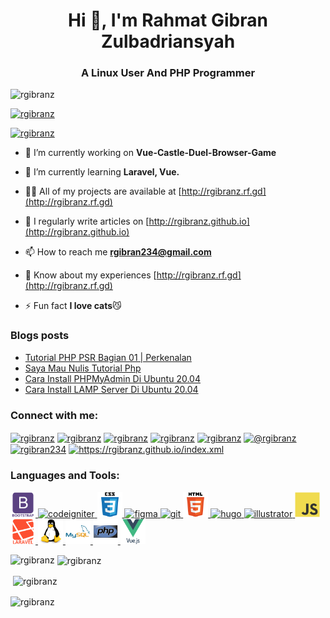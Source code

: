 <h1 align="center">Hi 👋, I'm Rahmat Gibran Zulbadriansyah</h1>
<h3 align="center">A Linux User And PHP Programmer</h3>

<p align="left"> <img src="https://komarev.com/ghpvc/?username=rgibranz&label=Profile%20views&color=0e75b6&style=flat" alt="rgibranz" /> </p>

<p align="left"> <a href="https://github.com/ryo-ma/github-profile-trophy"><img src="https://github-profile-trophy.vercel.app/?username=rgibranz" alt="rgibranz" /></a> </p>

<p align="left"> <a href="https://twitter.com/rgibranz" target="blank"><img src="https://img.shields.io/twitter/follow/rgibranz?logo=twitter&style=for-the-badge" alt="rgibranz" /></a> </p>

- 🔭 I’m currently working on **Vue-Castle-Duel-Browser-Game**

- 🌱 I’m currently learning **Laravel, Vue.**

- 👨‍💻 All of my projects are available at [http://rgibranz.rf.gd](http://rgibranz.rf.gd)

- 📝 I regularly write articles on [http://rgibranz.github.io](http://rgibranz.github.io)

- 📫 How to reach me **rgibran234@gmail.com**

- 📄 Know about my experiences [http://rgibranz.rf.gd](http://rgibranz.rf.gd)

- ⚡ Fun fact **I love cats**😼

### Blogs posts
<!-- BLOG-POST-LIST:START -->
- [Tutorial PHP PSR Bagian 01 | Perkenalan](https://rgibranz.github.io/tutorial/php-psr/tutorial-php-psr-bagian-01-perkenalan/)
- [Saya Mau Nulis Tutorial Php](https://rgibranz.github.io/tulisan/saya-mau-nulis-tutorial-php/)
- [Cara Install PHPMyAdmin Di Ubuntu 20.04](https://rgibranz.github.io/tutorial/ubuntu/cara-install-phpmyadmin-di-ubuntu-20.04/)
- [Cara Install LAMP Server Di Ubuntu 20.04](https://rgibranz.github.io/tutorial/ubuntu/cara-install-lamp-server-di-ubuntu-20.04/)
<!-- BLOG-POST-LIST:END -->

<h3 align="left">Connect with me:</h3>
<p align="left">
<a href="https://dev.to/rgibranz" target="blank"><img align="center" src="https://cdn.jsdelivr.net/npm/simple-icons@3.0.1/icons/dev-dot-to.svg" alt="rgibranz" height="30" width="40" /></a>
<a href="https://twitter.com/rgibranz" target="blank"><img align="center" src="https://raw.githubusercontent.com/rahuldkjain/github-profile-readme-generator/master/src/images/icons/Social/twitter.svg" alt="rgibranz" height="30" width="40" /></a>
<a href="https://linkedin.com/in/rgibranz" target="blank"><img align="center" src="https://raw.githubusercontent.com/rahuldkjain/github-profile-readme-generator/master/src/images/icons/Social/linked-in-alt.svg" alt="rgibranz" height="30" width="40" /></a>
<a href="https://fb.com/rgibranz" target="blank"><img align="center" src="https://raw.githubusercontent.com/rahuldkjain/github-profile-readme-generator/master/src/images/icons/Social/facebook.svg" alt="rgibranz" height="30" width="40" /></a>
<a href="https://instagram.com/rgibranz" target="blank"><img align="center" src="https://raw.githubusercontent.com/rahuldkjain/github-profile-readme-generator/master/src/images/icons/Social/instagram.svg" alt="rgibranz" height="30" width="40" /></a>
<a href="https://medium.com/@rgibranz" target="blank"><img align="center" src="https://raw.githubusercontent.com/rahuldkjain/github-profile-readme-generator/master/src/images/icons/Social/medium.svg" alt="@rgibranz" height="30" width="40" /></a>
<a href="https://www.hackerrank.com/rgibran234" target="blank"><img align="center" src="https://raw.githubusercontent.com/rahuldkjain/github-profile-readme-generator/master/src/images/icons/Social/hackerrank.svg" alt="rgibran234" height="30" width="40" /></a>
<a href="https://rgibranz.github.io/index.xml" target="blank"><img align="center" src="https://raw.githubusercontent.com/rahuldkjain/github-profile-readme-generator/master/src/images/icons/Social/rss.svg" alt="https://rgibranz.github.io/index.xml" height="30" width="40" /></a>
</p>

<h3 align="left">Languages and Tools:</h3>
<p align="left"> <a href="https://getbootstrap.com" target="_blank"> <img src="https://raw.githubusercontent.com/devicons/devicon/master/icons/bootstrap/bootstrap-plain-wordmark.svg" alt="bootstrap" width="40" height="40"/> </a> <a href="https://codeigniter.com" target="_blank"> <img src="https://cdn.worldvectorlogo.com/logos/codeigniter.svg" alt="codeigniter" width="40" height="40"/> </a> <a href="https://www.w3schools.com/css/" target="_blank"> <img src="https://raw.githubusercontent.com/devicons/devicon/master/icons/css3/css3-original-wordmark.svg" alt="css3" width="40" height="40"/> </a> <a href="https://www.figma.com/" target="_blank"> <img src="https://www.vectorlogo.zone/logos/figma/figma-icon.svg" alt="figma" width="40" height="40"/> </a> <a href="https://git-scm.com/" target="_blank"> <img src="https://www.vectorlogo.zone/logos/git-scm/git-scm-icon.svg" alt="git" width="40" height="40"/> </a> <a href="https://www.w3.org/html/" target="_blank"> <img src="https://raw.githubusercontent.com/devicons/devicon/master/icons/html5/html5-original-wordmark.svg" alt="html5" width="40" height="40"/> </a> <a href="https://gohugo.io/" target="_blank"> <img src="https://api.iconify.design/logos-hugo.svg" alt="hugo" width="40" height="40"/> </a> <a href="https://www.adobe.com/in/products/illustrator.html" target="_blank"> <img src="https://www.vectorlogo.zone/logos/adobe_illustrator/adobe_illustrator-icon.svg" alt="illustrator" width="40" height="40"/> </a> <a href="https://developer.mozilla.org/en-US/docs/Web/JavaScript" target="_blank"> <img src="https://raw.githubusercontent.com/devicons/devicon/master/icons/javascript/javascript-original.svg" alt="javascript" width="40" height="40"/> </a> <a href="https://laravel.com/" target="_blank"> <img src="https://raw.githubusercontent.com/devicons/devicon/master/icons/laravel/laravel-plain-wordmark.svg" alt="laravel" width="40" height="40"/> </a> <a href="https://www.linux.org/" target="_blank"> <img src="https://raw.githubusercontent.com/devicons/devicon/master/icons/linux/linux-original.svg" alt="linux" width="40" height="40"/> </a> <a href="https://www.mysql.com/" target="_blank"> <img src="https://raw.githubusercontent.com/devicons/devicon/master/icons/mysql/mysql-original-wordmark.svg" alt="mysql" width="40" height="40"/> </a> <a href="https://www.php.net" target="_blank"> <img src="https://raw.githubusercontent.com/devicons/devicon/master/icons/php/php-original.svg" alt="php" width="40" height="40"/> </a> <a href="https://vuejs.org/" target="_blank"> <img src="https://raw.githubusercontent.com/devicons/devicon/master/icons/vuejs/vuejs-original-wordmark.svg" alt="vuejs" width="40" height="40"/> </a> </p>

<p><img align="left" src="https://readme-stats-five.vercel.app/api/top-langs?username=rgibranz&show_icons=true&locale=en&layout=compact" alt="rgibranz" /></p>

<p>&nbsp;<img align="center" src="https://readme-stats-five.vercel.app/api?username=rgibranz&show_icons=true&locale=en" alt="rgibranz" /></p>

<p>&nbsp;<img align="center" src="https://readme-stats-five.vercel.app/api/wakatime?username=rgibranz" alt="rgibranz" /></p>
<p><img align="center" src="https://github-readme-streak-stats.herokuapp.com/?user=rgibranz&" alt="rgibranz" /></p>
